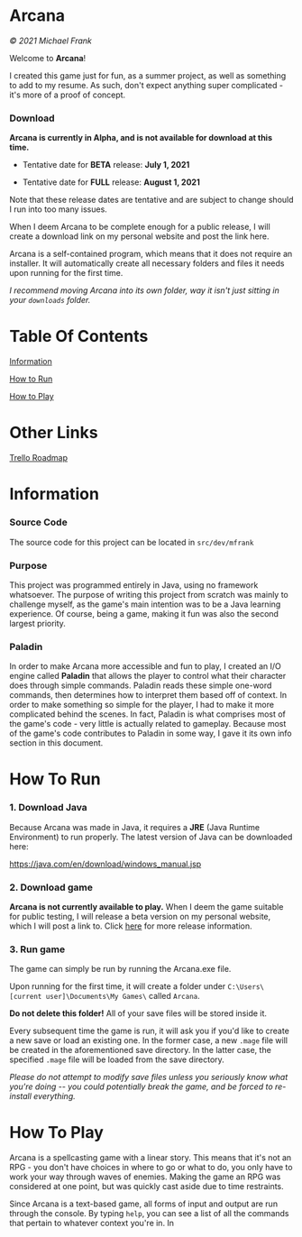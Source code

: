 # Arcana
_© 2021 Michael Frank_

Welcome to **Arcana**! 


I created this game just for fun, as a summer project, as well as something to add to my resume.
As such, don't expect anything super complicated - it's more of a proof of concept. 


### Download
**Arcana is currently in Alpha, and is not available for download at this time.**

- Tentative date for **BETA** release: **July 1, 2021**

- Tentative date for **FULL** release: **August 1, 2021**

Note that these release dates are tentative and are subject to change should I run into too many issues.


When I deem Arcana to be complete enough for a public release,
I will create a download link on my personal website and post the link here.

Arcana is a self-contained program, which means that it does not require
an installer. It will automatically create all necessary folders and files it needs upon
running for the first time. 

_I recommend moving Arcana into its own folder, 
way it isn't just sitting in your `downloads` folder._

# Table Of Contents

[Information](#Information)

[How to Run](#How-To-Run)

[How to Play](#How-To-Play)

# Other Links

[Trello Roadmap](https://trello.com/b/gBuuUYrQ/arcana-roadmap)

# Information
### Source Code
The source code for this project can be located in `src/dev/mfrank`

### Purpose
This project was programmed entirely in Java, using no framework whatsoever. 
The purpose of writing this project from scratch was mainly to challenge myself, 
as the game's main intention was to be a Java learning experience. 
Of course, being a game, making it fun was also the second largest priority.

### Paladin
In order to make Arcana more accessible and fun to play, I created an I/O engine called **Paladin** 
that allows the player to control what their character does through simple commands. 
Paladin reads these simple one-word commands, then determines how to interpret them based off of context. 
In order to make something so simple for the player, I had to make it more complicated behind the scenes. 
In fact, Paladin is what comprises most of the game's code - very little is actually related to gameplay. 
Because most of the game's code contributes to Paladin in some way, I gave it its own info section in this document. 


# How To Run
### 1. Download Java

Because Arcana was made in Java, it requires a **JRE** (Java Runtime Environment) 
to run properly. The latest version of Java can be downloaded here: 

https://java.com/en/download/windows_manual.jsp

### 2. Download game 
**Arcana is not currently available to play.** When I deem the game suitable for public testing, 
I will release a beta version on my personal website, which I will post a link to. 
Click [here](#Arcana) for more release information.

### 3. Run game
The game can simply be run by running the Arcana.exe file. 

Upon running for the first time, it will create a folder under 
`C:\Users\[current user]\Documents\My Games\` called `Arcana`. 

**Do not delete this folder!**
All of your save files will be stored inside it.

Every subsequent time the game is run, it will ask you if you'd like to create a new save or load an existing one.
In the former case, a new `.mage` file will be created in the aforementioned save directory.
In the latter case, the specified `.mage` file will be loaded from the save directory.

_Please do not attempt to modify save files unless you seriously know what you're doing --
you could potentially break the game, and be forced to re-install everything._

# How To Play
Arcana is a spellcasting game with a linear story. This means that it's not an RPG - you don't
have choices in where to go or what to do, you only have to work your way through waves of enemies.
Making the game an RPG was considered at one point, but was quickly cast aside due to time restraints.

Since Arcana is a text-based game, all forms of input and output are run through the console.
By typing `help`, you can see a list of all the commands that pertain to whatever context you're in. 
In
